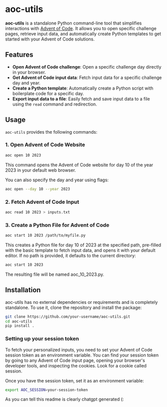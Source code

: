 # aoc-utils

**aoc-utils** is a standalone Python command-line tool that simplifies interactions with [Advent of Code](https://adventofcode.com). It allows you to open specific challenge pages, retrieve input data, and automatically create Python templates to get started with your Advent of Code solutions.

## Features

- **Open Advent of Code challenge**: Open a specific challenge day directly in your browser.
- **Get Advent of Code input data**: Fetch input data for a specific challenge day and year.
- **Create a Python template**: Automatically create a Python script with boilerplate code for a specific day.
- **Export input data to a file**: Easily fetch and save input data to a file using the `read` command and redirection.

## Usage

`aoc-utils` provides the following commands:

### 1. **Open Advent of Code Website**

```bash
aoc open 10 2023
```

This command opens the Advent of Code website for day 10 of the year 2023 in your default web browser.

You can also specify the day and year using flags:

```bash
aoc open --day 10 --year 2023
```

### 2. Fetch Advent of Code Input

```bash
aoc read 10 2023 > inputs.txt

```

### 3. Create a Python File for Advent of Code
```bash
aoc start 10 2023 /path/to/myfile.py
```
This creates a Python file for day 10 of 2023 at the specified path, pre-filled with the basic template to fetch input data, and opens it with your default editor. If no path is provided, it defaults to the current directory:

```bash
aoc start 10 2023
```
The resulting file will be named aoc_10_2023.py.

## Installation
aoc-utils has no external dependencies or requirements and is completely standalone. To use it, clone the repository and install the package:

```bash
git clone https://github.com/your-username/aoc-utils.git
cd aoc-utils
pip install .
```

### Setting up your session token
To fetch your personalized inputs, you need to set your Advent of Code session token as an environment variable. You can find your session token by going to any Advent of Code input page, opening your browser's developer tools, and inspecting the cookies. Look for a cookie called session.

Once you have the session token, set it as an environment variable:

```bash 
export AOC_SESSION=your-session-token
```

As you can tell this readme is clearly chatgpt generated (:

